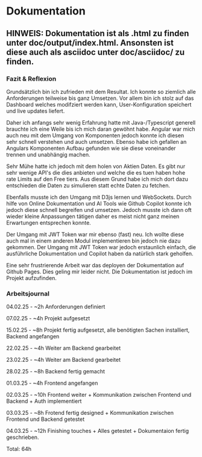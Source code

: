 # Dokumentation
## HINWEIS: Dokumentation ist als .html zu finden unter doc/output/index.html. Ansonsten ist diese auch als asciidoc unter doc/asciidoc/ zu finden.


### Fazit & Reflexion
Grundsätzlich bin ich zufrieden mit dem Resultat. Ich konnte so ziemlich alle Anforderungen teilweise bis ganz Umsetzen. Vor allem bin ich stolz auf das Dashboard welches modifziert werden kann, User-Konfiguration speichert und live updates liefert.

Daher ich anfangs sehr wenig Erfahrung hatte mit Java-/Typescript generell brauchte ich eine Weile bis ich mich daran gewöhnt habe. Angular war mich auch neu mit dem Umgang von Komponenten jedoch konnte ich diesen sehr schnell verstehen und auch umsetzen. Ebenso habe ich gefallen an Angulars Komponenten Aufbau gefunden wie sie diese voneinander trennen und unabhängig machen.

Sehr Mühe hatte ich jedoch mit dem holen von Aktien Daten. Es gibt nur sehr wenige API's die dies anbieten und welche die es tuen haben hohe rate Limits auf den Free tiers. Aus diesem Grund habe ich mich dort dazu entschieden die Daten zu simulieren statt echte Daten zu fetchen.

Ebenfalls musste ich den Umgang mit D3js lernen und WebSockets. Durch hilfe von Online Dokumentation und AI Tools wie Github Copilot konnte ich jedoch diese schnell begreifen und umsetzen. Jedoch musste ich dann oft wieder kleine Anpassungen tätigen daher es meist nicht ganz meinen Erwartungen entsprechen konnte.

Der Umgang mit JWT Token war mir ebenso (fast) neu. Ich wollte diese auch mal in einem anderen Modul implementieren bin jedoch nie dazu gekommen. Der Umgang mit JWT Token war jedoch erstaunlich einfach, die ausführliche Dokumentation und Copilot haben da natürlich stark geholfen.

Eine sehr frustrierende Arbeit war das deployen der Dokumentation auf Github Pages. Dies geling mir leider nicht. Die Dokumentation ist jedoch im Projekt aufzufinden.

### Arbeitsjournal

04.02.25 - ~2h Anforderungen definiert

07.02.25 - ~4h Projekt aufgesetzt

15.02.25 - ~8h Projekt fertig aufgesetzt, alle benötigten Sachen installiert, Backend angefangen

22.02.25 - ~4h Weiter am Backend gearbeitet

23.02.25 - ~4h Weiter am Backend gearbeitet

28.02.25 - ~8h Backend fertig gemacht

01.03.25 - ~4h Frontend angefangen

02.03.25 - ~10h Frontend weiter + Kommunikation zwischen Frontend und Backend + Auth implementiert

03.03.25 - ~8h Frotend fertig designed + Kommunikation zwischen Frontend und Backend getestet

04.03.25 - ~12h Finishing touches + Alles getestet + Dokumentaion fertig geschrieben.

Total: 64h


